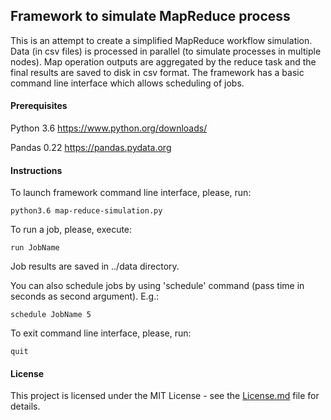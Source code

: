 
## Framework to simulate MapReduce process

This is an attempt to create a simplified MapReduce workflow simulation.
Data (in csv files) is processed in parallel (to simulate processes in multiple nodes). 
Map operation outputs are aggregated by the reduce task and the final results are saved to disk in csv format.
The framework has a basic command line interface which allows scheduling of jobs. 

#### Prerequisites

Python 3.6
https://www.python.org/downloads/

Pandas 0.22
https://pandas.pydata.org

#### Instructions
To launch framework command line interface, please, run:
```
python3.6 map-reduce-simulation.py
```
To run a job, please, execute:
```
run JobName
```
Job results are saved in ../data directory.

You can also schedule jobs by using 'schedule' command (pass time in seconds as second argument). E.g.:
```
schedule JobName 5
```
To exit command line interface, please, run:
```
quit
```
#### License

This project is licensed under the MIT License - see the [License.md](https://github.com/pbarsauskas/map-reduce-simulation/blob/master/License.md) file for details.

